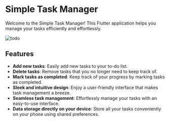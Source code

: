 # Simple Task Manager

Welcome to the Simple Task Manager! This Flutter application helps you manage your tasks efficiently and effortlessly.

![todo](https://github.com/dineshxo/todo_list/assets/95670930/1eab8b75-5cd5-4e77-9ca3-dd0911cab970)

## Features

- **Add new tasks**: Easily add new tasks to your to-do list.
- **Delete tasks**: Remove tasks that you no longer need to keep track of.
- **Mark tasks as completed**: Keep track of your progress by marking tasks as completed.
- **Sleek and intuitive design**: Enjoy a user-friendly interface that makes task management a breeze.
- **Seamless task management**: Effortlessly manage your tasks with an easy-to-use interface.
- **Data storage directly on your device**: Store all your tasks conveniently on your phone using shared preferences.


